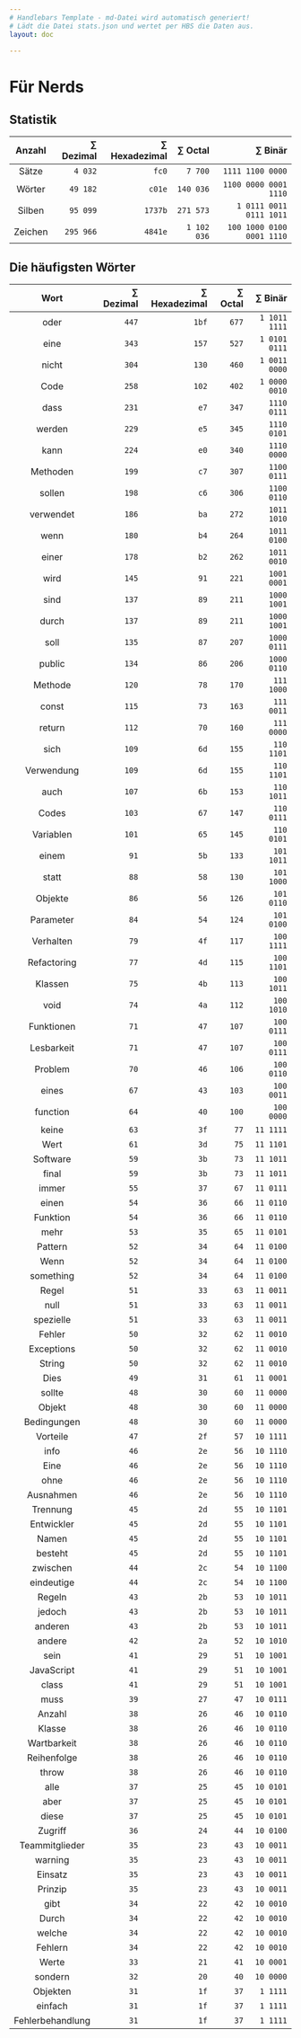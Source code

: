 ```yaml
---
# Handlebars Template - md-Datei wird automatisch generiert!
# Lädt die Datei stats.json und wertet per HBS die Daten aus.
layout: doc

---
```


# Für Nerds

## Statistik

| Anzahl | ∑ Dezimal | ∑ Hexadezimal | ∑ Octal | ∑ Binär |
|:------:|------:|------:|------:|------:|
| Sätze | `4 032` | `fc0` | `7 700` | `1111 1100 0000` |
| Wörter | `49 182` | `c01e` | `140 036` | `1100 0000 0001 1110` |
| Silben | `95 099` | `1737b` | `271 573` | `1 0111 0011 0111 1011` |
| Zeichen | `295 966` | `4841e` | `1 102 036` | `100 1000 0100 0001 1110` |

## Die häufigsten Wörter

| Wort | ∑ Dezimal | ∑ Hexadezimal | ∑ Octal | ∑ Binär |
|:----:|--------:|---------------:|---------:|---------:|
| oder | `447` | `1bf` | `677` | `1 1011 1111` |
| eine | `343` | `157` | `527` | `1 0101 0111` |
| nicht | `304` | `130` | `460` | `1 0011 0000` |
| Code | `258` | `102` | `402` | `1 0000 0010` |
| dass | `231` | `e7` | `347` | `1110 0111` |
| werden | `229` | `e5` | `345` | `1110 0101` |
| kann | `224` | `e0` | `340` | `1110 0000` |
| Methoden | `199` | `c7` | `307` | `1100 0111` |
| sollen | `198` | `c6` | `306` | `1100 0110` |
| verwendet | `186` | `ba` | `272` | `1011 1010` |
| wenn | `180` | `b4` | `264` | `1011 0100` |
| einer | `178` | `b2` | `262` | `1011 0010` |
| wird | `145` | `91` | `221` | `1001 0001` |
| sind | `137` | `89` | `211` | `1000 1001` |
| durch | `137` | `89` | `211` | `1000 1001` |
| soll | `135` | `87` | `207` | `1000 0111` |
| public | `134` | `86` | `206` | `1000 0110` |
| Methode | `120` | `78` | `170` | `111 1000` |
| const | `115` | `73` | `163` | `111 0011` |
| return | `112` | `70` | `160` | `111 0000` |
| sich | `109` | `6d` | `155` | `110 1101` |
| Verwendung | `109` | `6d` | `155` | `110 1101` |
| auch | `107` | `6b` | `153` | `110 1011` |
| Codes | `103` | `67` | `147` | `110 0111` |
| Variablen | `101` | `65` | `145` | `110 0101` |
| einem | `91` | `5b` | `133` | `101 1011` |
| statt | `88` | `58` | `130` | `101 1000` |
| Objekte | `86` | `56` | `126` | `101 0110` |
| Parameter | `84` | `54` | `124` | `101 0100` |
| Verhalten | `79` | `4f` | `117` | `100 1111` |
| Refactoring | `77` | `4d` | `115` | `100 1101` |
| Klassen | `75` | `4b` | `113` | `100 1011` |
| void | `74` | `4a` | `112` | `100 1010` |
| Funktionen | `71` | `47` | `107` | `100 0111` |
| Lesbarkeit | `71` | `47` | `107` | `100 0111` |
| Problem | `70` | `46` | `106` | `100 0110` |
| eines | `67` | `43` | `103` | `100 0011` |
| function | `64` | `40` | `100` | `100 0000` |
| keine | `63` | `3f` | `77` | `11 1111` |
| Wert | `61` | `3d` | `75` | `11 1101` |
| Software | `59` | `3b` | `73` | `11 1011` |
| final | `59` | `3b` | `73` | `11 1011` |
| immer | `55` | `37` | `67` | `11 0111` |
| einen | `54` | `36` | `66` | `11 0110` |
| Funktion | `54` | `36` | `66` | `11 0110` |
| mehr | `53` | `35` | `65` | `11 0101` |
| Pattern | `52` | `34` | `64` | `11 0100` |
| Wenn | `52` | `34` | `64` | `11 0100` |
| something | `52` | `34` | `64` | `11 0100` |
| Regel | `51` | `33` | `63` | `11 0011` |
| null | `51` | `33` | `63` | `11 0011` |
| spezielle | `51` | `33` | `63` | `11 0011` |
| Fehler | `50` | `32` | `62` | `11 0010` |
| Exceptions | `50` | `32` | `62` | `11 0010` |
| String | `50` | `32` | `62` | `11 0010` |
| Dies | `49` | `31` | `61` | `11 0001` |
| sollte | `48` | `30` | `60` | `11 0000` |
| Objekt | `48` | `30` | `60` | `11 0000` |
| Bedingungen | `48` | `30` | `60` | `11 0000` |
| Vorteile | `47` | `2f` | `57` | `10 1111` |
| info | `46` | `2e` | `56` | `10 1110` |
| Eine | `46` | `2e` | `56` | `10 1110` |
| ohne | `46` | `2e` | `56` | `10 1110` |
| Ausnahmen | `46` | `2e` | `56` | `10 1110` |
| Trennung | `45` | `2d` | `55` | `10 1101` |
| Entwickler | `45` | `2d` | `55` | `10 1101` |
| Namen | `45` | `2d` | `55` | `10 1101` |
| besteht | `45` | `2d` | `55` | `10 1101` |
| zwischen | `44` | `2c` | `54` | `10 1100` |
| eindeutige | `44` | `2c` | `54` | `10 1100` |
| Regeln | `43` | `2b` | `53` | `10 1011` |
| jedoch | `43` | `2b` | `53` | `10 1011` |
| anderen | `43` | `2b` | `53` | `10 1011` |
| andere | `42` | `2a` | `52` | `10 1010` |
| sein | `41` | `29` | `51` | `10 1001` |
| JavaScript | `41` | `29` | `51` | `10 1001` |
| class | `41` | `29` | `51` | `10 1001` |
| muss | `39` | `27` | `47` | `10 0111` |
| Anzahl | `38` | `26` | `46` | `10 0110` |
| Klasse | `38` | `26` | `46` | `10 0110` |
| Wartbarkeit | `38` | `26` | `46` | `10 0110` |
| Reihenfolge | `38` | `26` | `46` | `10 0110` |
| throw | `38` | `26` | `46` | `10 0110` |
| alle | `37` | `25` | `45` | `10 0101` |
| aber | `37` | `25` | `45` | `10 0101` |
| diese | `37` | `25` | `45` | `10 0101` |
| Zugriff | `36` | `24` | `44` | `10 0100` |
| Teammitglieder | `35` | `23` | `43` | `10 0011` |
| warning | `35` | `23` | `43` | `10 0011` |
| Einsatz | `35` | `23` | `43` | `10 0011` |
| Prinzip | `35` | `23` | `43` | `10 0011` |
| gibt | `34` | `22` | `42` | `10 0010` |
| Durch | `34` | `22` | `42` | `10 0010` |
| welche | `34` | `22` | `42` | `10 0010` |
| Fehlern | `34` | `22` | `42` | `10 0010` |
| Werte | `33` | `21` | `41` | `10 0001` |
| sondern | `32` | `20` | `40` | `10 0000` |
| Objekten | `31` | `1f` | `37` | `1 1111` |
| einfach | `31` | `1f` | `37` | `1 1111` |
| Fehlerbehandlung | `31` | `1f` | `37` | `1 1111` |
